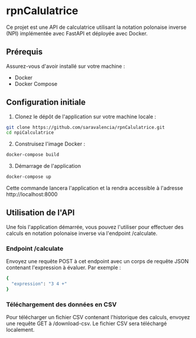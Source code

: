 # rpnCalulatrice

Ce projet est une API de calculatrice utilisant la notation polonaise inverse (NPI) implémentée avec FastAPI et déployée avec Docker.

## Prérequis

Assurez-vous d'avoir installé sur votre machine :

- Docker
- Docker Compose

## Configuration initiale

1. Clonez le dépôt de l'application sur votre machine locale :

```bash
git clone https://github.com/saravalencia/rpnCalulatrice.git
cd npiCalculatrice
```

2. Construisez l'image Docker :

```bash
docker-compose build
```

3. Démarrage de l'application

```bash
docker-compose up
```
Cette commande lancera l'application et la rendra accessible à l'adresse http://localhost:8000

## Utilisation de l'API

Une fois l'application démarrée, vous pouvez l'utiliser pour effectuer des calculs en notation polonaise inverse via l'endpoint /calculate.

### Endpoint /calculate

Envoyez une requête POST à cet endpoint avec un corps de requête JSON contenant l'expression à évaluer. Par exemple :

```bash
{
  "expression": "3 4 +"
}
```

### Téléchargement des données en CSV

Pour télécharger un fichier CSV contenant l'historique des calculs, envoyez une requête GET à /download-csv. Le fichier CSV sera téléchargé localement.